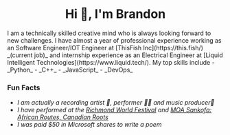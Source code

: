 <h1 align="center">Hi 👋, I'm Brandon</h1>
I am a technically skilled creative mind who is always looking forward to new challenges. I have almost a year of professional experience working as an Software Engineer/IOT Engineer at [ThisFish Inc](https://this.fish/) _(current job)_ and internship experience as an Electrical Engineer at [Liquid Intelligent Technologies](https://www.liquid.tech/). My top skills include
- _Python_
- _C++_
- _JavaScript_
- _DevOps_

### Fun Facts

- _I am actually a recording artist 🎤, performer 🕺🏿 and music producer🎼_
- _I have performed at the [Richmond World Festival](https://richmondworldfestival.com/) and  [MOA Sankofa: African Routes, Canadian Roots](https://moa.ubc.ca/exhibition/sankofa/)_
- _I was paid $50 in Microsoft shares to write a poem_
 
